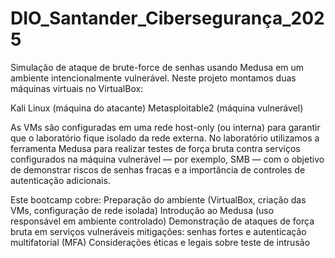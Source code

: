 # DIO_Santander_Cibersegurança_2025

Simulação de ataque de brute-force de senhas usando Medusa em um ambiente intencionalmente vulnerável.
Neste projeto montamos duas máquinas virtuais no VirtualBox:

Kali Linux (máquina do atacante)
Metasploitable2 (máquina vulnerável)

As VMs são configuradas em uma rede host-only (ou interna) para garantir que o laboratório fique isolado da rede externa. No laboratório utilizamos a ferramenta Medusa para realizar testes de força bruta contra serviços configurados na máquina vulnerável — por exemplo, SMB — com o objetivo de demonstrar riscos de senhas fracas e a importância de controles de autenticação adicionais.

Este bootcamp cobre:
Preparação do ambiente (VirtualBox, criação das VMs, configuração de rede isolada)
Introdução ao Medusa (uso responsável em ambiente controlado)
Demonstração de ataques de força bruta em serviços vulneráveis
mitigações: senhas fortes e autenticação multifatorial (MFA) 
Considerações éticas e legais sobre teste de intrusão

